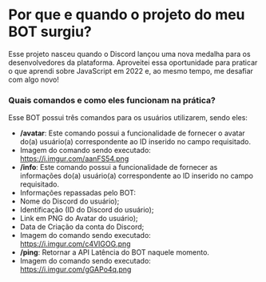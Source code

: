 # Por que e quando o projeto do meu BOT surgiu?
Esse projeto nasceu quando o Discord lançou uma nova medalha para os desenvolvedores da plataforma. 
Aproveitei essa oportunidade para praticar o que aprendi sobre JavaScript em 2022 e, ao mesmo tempo, me desafiar com algo novo!
### Quais comandos e como eles funcionam na prática?
Esse BOT possui três comandos para os usuários utilizarem, sendo eles:
- **/avatar**: Este comando possui a funcionalidade de fornecer o avatar do(a) usuário(a) correspondente ao ID inserido no campo requisitado. 
 - Imagem do comando sendo executado: https://i.imgur.com/aanFS54.png
- **/info**: Este comando possui a funcionalidade de fornecer as informações do(a) usuário(a) correspondente ao ID inserido no campo requisitado. 
 - Informações repassadas pelo BOT:
 - Nome do Discord do usuário);
 - Identificação (ID do Discord do usuário);
 - Link em PNG do Avatar do usuário);
 - Data de Criação da conta do Discord;
 - Imagem do comando sendo executado: https://i.imgur.com/c4VIGOG.png
- **/ping**: Retornar a API Latência do BOT naquele momento. 
 - Imagem do comando sendo executado: https://i.imgur.com/gGAPo4q.png
